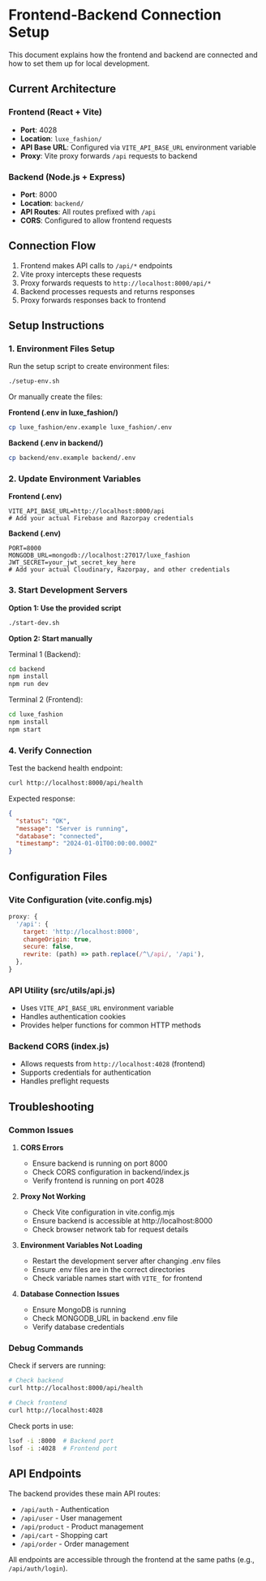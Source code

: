 # Frontend-Backend Connection Setup

This document explains how the frontend and backend are connected and how to set them up for local development.

## Current Architecture

### Frontend (React + Vite)
- **Port**: 4028
- **Location**: `luxe_fashion/`
- **API Base URL**: Configured via `VITE_API_BASE_URL` environment variable
- **Proxy**: Vite proxy forwards `/api` requests to backend

### Backend (Node.js + Express)
- **Port**: 8000
- **Location**: `backend/`
- **API Routes**: All routes prefixed with `/api`
- **CORS**: Configured to allow frontend requests

## Connection Flow

1. Frontend makes API calls to `/api/*` endpoints
2. Vite proxy intercepts these requests
3. Proxy forwards requests to `http://localhost:8000/api/*`
4. Backend processes requests and returns responses
5. Proxy forwards responses back to frontend

## Setup Instructions

### 1. Environment Files Setup

Run the setup script to create environment files:
```bash
./setup-env.sh
```

Or manually create the files:

**Frontend (.env in luxe_fashion/)**
```bash
cp luxe_fashion/env.example luxe_fashion/.env
```

**Backend (.env in backend/)**
```bash
cp backend/env.example backend/.env
```

### 2. Update Environment Variables

**Frontend (.env)**
```
VITE_API_BASE_URL=http://localhost:8000/api
# Add your actual Firebase and Razorpay credentials
```

**Backend (.env)**
```
PORT=8000
MONGODB_URL=mongodb://localhost:27017/luxe_fashion
JWT_SECRET=your_jwt_secret_key_here
# Add your actual Cloudinary, Razorpay, and other credentials
```

### 3. Start Development Servers

**Option 1: Use the provided script**
```bash
./start-dev.sh
```

**Option 2: Start manually**

Terminal 1 (Backend):
```bash
cd backend
npm install
npm run dev
```

Terminal 2 (Frontend):
```bash
cd luxe_fashion
npm install
npm start
```

### 4. Verify Connection

Test the backend health endpoint:
```bash
curl http://localhost:8000/api/health
```

Expected response:
```json
{
  "status": "OK",
  "message": "Server is running",
  "database": "connected",
  "timestamp": "2024-01-01T00:00:00.000Z"
}
```

## Configuration Files

### Vite Configuration (vite.config.mjs)
```javascript
proxy: {
  '/api': {
    target: 'http://localhost:8000',
    changeOrigin: true,
    secure: false,
    rewrite: (path) => path.replace(/^\/api/, '/api'),
  },
}
```

### API Utility (src/utils/api.js)
- Uses `VITE_API_BASE_URL` environment variable
- Handles authentication cookies
- Provides helper functions for common HTTP methods

### Backend CORS (index.js)
- Allows requests from `http://localhost:4028` (frontend)
- Supports credentials for authentication
- Handles preflight requests

## Troubleshooting

### Common Issues

1. **CORS Errors**
   - Ensure backend is running on port 8000
   - Check CORS configuration in backend/index.js
   - Verify frontend is running on port 4028

2. **Proxy Not Working**
   - Check Vite configuration in vite.config.mjs
   - Ensure backend is accessible at http://localhost:8000
   - Check browser network tab for request details

3. **Environment Variables Not Loading**
   - Restart the development server after changing .env files
   - Ensure .env files are in the correct directories
   - Check variable names start with `VITE_` for frontend

4. **Database Connection Issues**
   - Ensure MongoDB is running
   - Check MONGODB_URL in backend .env file
   - Verify database credentials

### Debug Commands

Check if servers are running:
```bash
# Check backend
curl http://localhost:8000/api/health

# Check frontend
curl http://localhost:4028
```

Check ports in use:
```bash
lsof -i :8000  # Backend port
lsof -i :4028  # Frontend port
```

## API Endpoints

The backend provides these main API routes:
- `/api/auth` - Authentication
- `/api/user` - User management
- `/api/product` - Product management
- `/api/cart` - Shopping cart
- `/api/order` - Order management

All endpoints are accessible through the frontend at the same paths (e.g., `/api/auth/login`).
